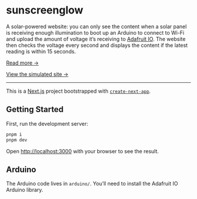 # sunscreenglow

A solar-powered website: you can only see the content when a solar panel is receiving enough illumination to boot up an Arduino to connect to Wi-Fi and upload the amount of voltage it’s receiving to [Adafruit IO](https://io.adafruit.com/). The website then checks the voltage every second and displays the content if the latest reading is within 15 seconds.

[Read more →](https://notebook.lachlanjc.com/2023-05-04_nrg_solar_project)

[View the simulated site →](https://sunscreenglow.vercel.app/simulation)

---

This is a [Next.js](https://nextjs.org/) project bootstrapped with [`create-next-app`](https://github.com/vercel/next.js/tree/canary/packages/create-next-app).

## Getting Started

First, run the development server:

```bash
pnpm i
pnpm dev
```

Open [http://localhost:3000](http://localhost:3000) with your browser to see the result.

## Arduino

The Arduino code lives in `arduino/`. You’ll need to install the Adafruit IO Arduino library.
